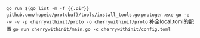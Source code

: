 `go run $(go list -m -f {{.Dir}}  github.com/hopeio/protobuf)/tools/install_tools.go`
`protogen.exe go -e -w -v -p cherrywithinit/proto -o cherrywithinit/proto`
补全local.toml的配置
`go run cherrywithinit/main.go -c cherrywithinit/config.toml`